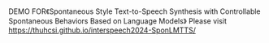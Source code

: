 DEMO FOR《Spontaneous Style Text-to-Speech Synthesis with Controllable Spontaneous Behaviors Based on Language Models》
Please visit https://thuhcsi.github.io/interspeech2024-SponLMTTS/
